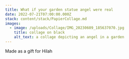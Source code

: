```yaml
---
title: What if your garden statue angel were real
date: 2022-07-21T07:00:00.000Z
stack: content/stack/PapierCollage.md
images:
  - image: /uploads/Collage/IMG_20230609_185637070.jpg
    title: collage on black
    alt_text: a collage depicting an angel in a garden
---
```


Made as a gift for Hilah

